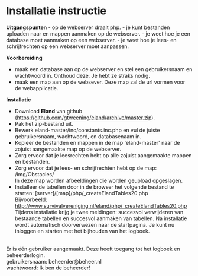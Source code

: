 <h1>Installatie instructie</H1>
<b>Uitgangspunten</b>
- op de webserver draait php.
- je kunt bestanden uploaden naar en mappen aanmaken op de webserver.
- je weet hoe je een database moet aanmaken op een webserver.
- je weet hoe je lees- en schrijfrechten op een webserver moet aanpassen.

<b>Voorbereiding</b>
- maak een database aan op de webserver en stel een gebruikersnaam en wachtwoord in. Onthoud deze. Je hebt ze straks nodig.
- maak een map aan op de websever. Deze map zal de url vormen voor de webapplicatie.

<b>Installatie</b>
- Download <b>Eland</b> van github (https://github.com/gtweening/eland/archive/master.zip).
- Pak het zip-bestand uit.
- Bewerk eland-master/inc/constants.inc.php en vul de juiste gebruikersnaam, wachtwoord, en databasenaam in.
- Kopieer de bestanden en mappen in de map 'eland-master' naar de zojuist aangemaakte map op de webserver.
- Zorg ervoor dat je leesrechten hebt op alle zojuist aangemaakte mappen en bestanden.
- Zorg ervoor dat je lees- en schrijfrechten hebt op de map: /img/Obstacles/ <br>
  In deze map worden afbeeldingen die worden geupload opgeslagen.
- Installeer de tabellen door in de browser het volgende bestand te starten: [server]/[map]/php/_createElandTables20.php<br>
  Bijvoorbeeld: http://www.survivalvereniging.nl/eland/php/_createElandTables20.php<br>
  Tijdens installatie krijg je twee meldingen: succesvol verwijderen van bestaande tabellen en succesvol aanmaken van tabellen. Na installatie wordt automatisch doorverwezen naar de startpagina. Je kunt nu inloggen en starten met het bijhouden van het logboek.

<br>
Er is één gebruiker aangemaakt. Deze heeft toegang tot het logboek en beheerderlogin.<br>
gebruikersnaam: beheerder@beheer.nl <br>
wachtwoord: Ik ben de beheerder!

